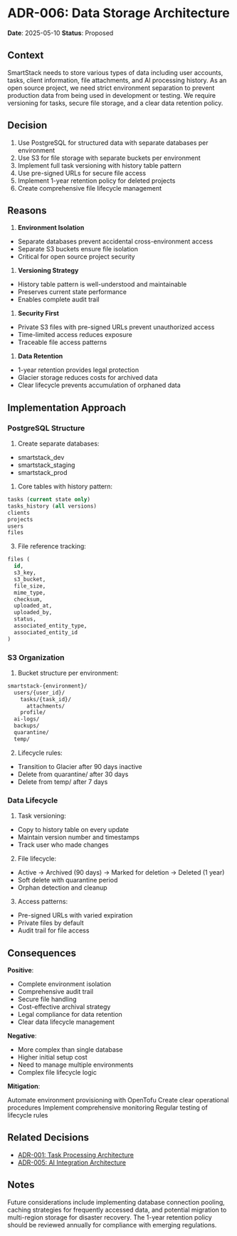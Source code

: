 # ADR-006: Data Storage Architecture

**Date**: 2025-05-10
**Status**: Proposed

## Context

SmartStack needs to store various types of data including user accounts, tasks, client information, file attachments, and AI processing history. As an open source project, we need strict environment separation to prevent production data from being used in development or testing. We require versioning for tasks, secure file storage, and a clear data retention policy.

## Decision

1. Use PostgreSQL for structured data with separate databases per environment
1. Use S3 for file storage with separate buckets per environment
1. Implement full task versioning with history table pattern
1. Use pre-signed URLs for secure file access
1. Implement 1-year retention policy for deleted projects
1. Create comprehensive file lifecycle management

## Reasons

1. **Environment Isolation**

- Separate databases prevent accidental cross-environment access
- Separate S3 buckets ensure file isolation
- Critical for open source project security

1. **Versioning Strategy**

- History table pattern is well-understood and maintainable
- Preserves current state performance
- Enables complete audit trail

1. **Security First**

- Private S3 files with pre-signed URLs prevent unauthorized access
- Time-limited access reduces exposure
- Traceable file access patterns

1. **Data Retention**

- 1-year retention provides legal protection
- Glacier storage reduces costs for archived data
- Clear lifecycle prevents accumulation of orphaned data

## Implementation Approach

### PostgreSQL Structure

1. Create separate databases:

- smartstack_dev
- smartstack_staging
- smartstack_prod

1. Core tables with history pattern:

```sql
tasks (current state only)
tasks_history (all versions)
clients
projects
users
files
```

3. File reference tracking:

```sql
files (
  id,
  s3_key,
  s3_bucket,
  file_size,
  mime_type,
  checksum,
  uploaded_at,
  uploaded_by,
  status,
  associated_entity_type,
  associated_entity_id
)
```

### S3 Organization

1. Bucket structure per environment:

```bash
smartstack-{environment}/
  users/{user_id}/
    tasks/{task_id}/
      attachments/
    profile/
  ai-logs/
  backups/
  quarantine/
  temp/
```

2. Lifecycle rules:

- Transition to Glacier after 90 days inactive
- Delete from quarantine/ after 30 days
- Delete from temp/ after 7 days

### Data Lifecycle

1. Task versioning:

- Copy to history table on every update
- Maintain version number and timestamps
- Track user who made changes

2. File lifecycle:

- Active → Archived (90 days) → Marked for deletion → Deleted (1 year)
- Soft delete with quarantine period
- Orphan detection and cleanup

3. Access patterns:

- Pre-signed URLs with varied expiration
- Private files by default
- Audit trail for file access

## Consequences

**Positive**:

- Complete environment isolation
- Comprehensive audit trail
- Secure file handling
- Cost-effective archival strategy
- Legal compliance for data retention
- Clear data lifecycle management

**Negative**:

- More complex than single database
- Higher initial setup cost
- Need to manage multiple environments
- Complex file lifecycle logic

**Mitigation**:

Automate environment provisioning with OpenTofu
Create clear operational procedures
Implement comprehensive monitoring
Regular testing of lifecycle rules

## Related Decisions

- [ADR-001: Task Processing Architecture](./ADR-001.md)
- [ADR-005: AI Integration Architecture](./ADR-005.md)

## Notes

Future considerations include implementing database connection pooling, caching strategies for frequently accessed data, and potential migration to multi-region storage for disaster recovery. The 1-year retention policy should be reviewed annually for compliance with emerging regulations.
